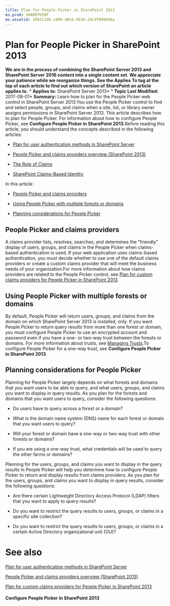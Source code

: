 ```yaml
---
title: Plan for People Picker in SharePoint 2013
ms.prod: SHAREPOINT
ms.assetid: 2093c146-c880-48c6-9526-24cdf80969ba
---
```



# Plan for People Picker in SharePoint 2013
 **We are in the process of combining the SharePoint Server 2013 and SharePoint Server 2016 content into a single content set. We appreciate your patience while we reorganize things. See the Applies To tag at the top of each article to find out which version of SharePoint an article applies to.** * **Applies to:** SharePoint Server 2013*  * **Topic Last Modified:** 2017-08-01* **Summary:** Learn how to plan for the People Picker web control in SharePoint Server 2013.You use the People Picker control to find and select people, groups, and claims when a site, list, or library owner assigns permissions in SharePoint Server 2013. This article describes how to plan for People Picker. For information about how to configure People Picker, see **Configure People Picker in SharePoint 2013**.Before reading this article, you should understand the concepts described in the following articles: 
-  [Plan for user authentication methods in SharePoint Server](html/plan-for-user-authentication-methods-in-sharepoint-server.md)
    
  
-  [People Picker and claims providers overview (SharePoint 2013)](html/people-picker-and-claims-providers-overview-sharepoint-2013.md)
    
  
-  [The Role of Claims](https://go.microsoft.com/fwlink/p/?LinkID=208326)
    
  
-  [SharePoint Claims-Based Identity](https://go.microsoft.com/fwlink/p/?LinkID=196647)
    
  
In this article:
-  [People Picker and claims providers](#claimproviders)
    
  
-  [Using People Picker with multiple forests or domains](#forests)
    
  
-  [Planning considerations for People Picker](#planning)
    
  

## People Picker and claims providers
<a name="claimproviders"> </a>

A claims provider lists, resolves, searches, and determines the "friendly" display of users, groups, and claims in the People Picker when claims-based authentication is used. If your web application uses claims-based authentication, you must decide whether to use one of the default claims providers or create a custom claims provider that will meet the business needs of your organization.For more information about how claims providers are related to the People Picker control, see  [Plan for custom claims providers for People Picker in SharePoint 2013](html/plan-for-custom-claims-providers-for-people-picker-in-sharepoint-2013.md).
## Using People Picker with multiple forests or domains
<a name="forests"> </a>

By default, People Picker will return users, groups, and claims from the domain on which SharePoint Server 2013 is installed, only. If you want People Picker to return query results from more than one forest or domain, you must configure People Picker to use an encrypted account and password even if you have a one- or two-way trust between the forests or domains. For more information about trusts, see  [Managing Trusts](https://go.microsoft.com/fwlink/p/?LinkId=207573).To configure People Picker for a one-way trust, see **Configure People Picker in SharePoint 2013**.
## Planning considerations for People Picker
<a name="planning"> </a>

Planning for People Picker largely depends on what forests and domains that you want users to be able to query, and what users, groups, and claims you want to display in query results. As you plan for the forests and domains that you want users to query, consider the following questions:
- Do users have to query across a forest or a domain?
    
  
- What is the domain name system (DNS) name for each forest or domain that you want users to query?
    
  
- Will your forest or domain have a one-way or two-way trust with other forests or domains?
    
  
- If you are using a one-way trust, what credentials will be used to query the other farms or domains?
    
  
Planning for the users, groups, and claims you want to display in the query results in People Picker will help you determine how to configure People Picker to return and display results from claims providers. As you plan for the users, groups, and claims you want to display in query results, consider the following questions:
- Are there certain Lightweight Directory Access Protocol (LDAP) filters that you want to apply to query results?
    
  
- Do you want to restrict the query results to users, groups, or claims in a specific site collection?
    
  
- Do you want to restrict the query results to users, groups, or claims in a certain Active Directory organizational unit (OU)?
    
  

# See also

#### 

 [Plan for user authentication methods in SharePoint Server](html/plan-for-user-authentication-methods-in-sharepoint-server.md)
  
    
    
 [People Picker and claims providers overview (SharePoint 2013)](html/people-picker-and-claims-providers-overview-sharepoint-2013.md)
  
    
    
 [Plan for custom claims providers for People Picker in SharePoint 2013](html/plan-for-custom-claims-providers-for-people-picker-in-sharepoint-2013.md)
  
    
    

#### 

 **Configure People Picker in SharePoint 2013**
  
    
    

  
    
    

